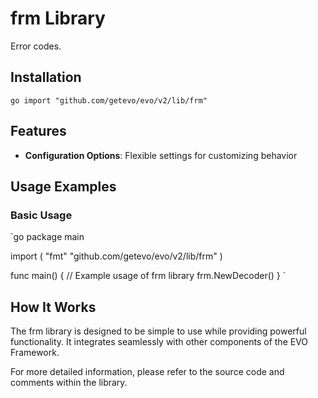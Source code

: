 # frm Library

Error codes.

## Installation

`go
import "github.com/getevo/evo/v2/lib/frm"
`

## Features

- **Configuration Options**: Flexible settings for customizing behavior
## Usage Examples

### Basic Usage

`go
package main

import (
    "fmt"
    "github.com/getevo/evo/v2/lib/frm"
)

func main() {
    // Example usage of frm library
    frm.NewDecoder()
}
`

## How It Works

The frm library is designed to be simple to use while providing powerful functionality. It integrates seamlessly with other components of the EVO Framework.

For more detailed information, please refer to the source code and comments within the library.
